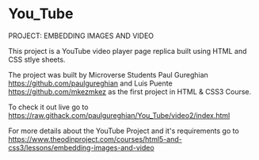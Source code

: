 # You_Tube
PROJECT: EMBEDDING IMAGES AND VIDEO

This project is a YouTube video player page replica built using HTML and CSS stlye sheets.

The project was built by Microverse Students Paul Gureghian <https://github.com/paulgureghian> and Luis Puente <https://github.com/mkezmkez> as the first project in HTML & CSS3 Course.

To check it out live go to <https://raw.githack.com/paulgureghian/You_Tube/video2/index.html>

For more details about the YouTube Project and it's requirements go to <https://www.theodinproject.com/courses/html5-and-css3/lessons/embedding-images-and-video>


